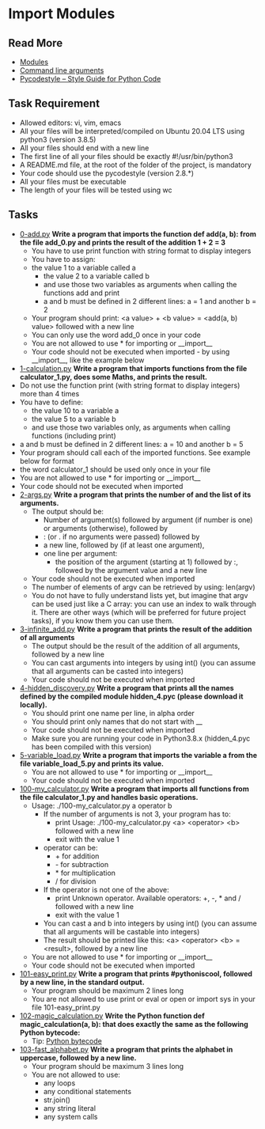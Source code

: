 # Import Modules
## Read More 
- [Modules](https://docs.python.org/3/tutorial/modules.html)
- [Command line arguments](https://docs.python.org/3/tutorial/stdlib.html#command-line-arguments)
- [Pycodestyle – Style Guide for Python Code](https://pypi.org/project/pycodestyle/)
## Task Requirement 
- Allowed editors: vi, vim, emacs
- All your files will be interpreted/compiled on Ubuntu 20.04 LTS using python3 (version 3.8.5)
- All your files should end with a new line
- The first line of all your files should be exactly #!/usr/bin/python3
- A README.md file, at the root of the folder of the project, is mandatory
- Your code should use the pycodestyle (version 2.8.*)
- All your files must be executable
- The length of your files will be tested using wc
## Tasks
- [0-add.py](0-add.py) **Write a program that imports the function def add(a, b): from the file add_0.py and prints the result of the addition 1 + 2 = 3**
  - You have to use print function with string format to display integers
  - You have to assign:
  - the value 1 to a variable called a
    - the value 2 to a variable called b
    - and use those two variables as arguments when calling the functions add and print
    - a and b must be defined in 2 different lines: a = 1 and another b = 2
  - Your program should print: \<a value\> + \<b value\> = \<add(a, b) value\> followed with a new line
  - You can only use the word add_0 once in your code
  - You are not allowed to use \* for importing or \_\_import\_\_
  - Your code should not be executed when imported - by using \_\_import\_\_, like the example below
-  [1-calculation.py](1-calculation.py) **Write a program that imports functions from the file calculator_1.py, does some Maths, and prints the result.**
  - Do not use the function print (with string format to display integers) more than 4 times
  - You have to define:
    - the value 10 to a variable a
    - the value 5 to a variable b
    - and use those two variables only, as arguments when calling functions (including print)
  - a and b must be defined in 2 different lines: a = 10 and another b = 5
  - Your program should call each of the imported functions. See example below for format
  - the word calculator_1 should be used only once in your file
  - You are not allowed to use * for importing or \_\_import\_\_
  - Your code should not be executed when imported
- [2-args.py](2-args.py) **Write a program that prints the number of and the list of its arguments.**
  - The output should be:
    - Number of argument(s) followed by argument (if number is one) or arguments (otherwise), followed by
    - : (or . if no arguments were passed) followed by
    - a new line, followed by (if at least one argument),
    - one line per argument:
      - the position of the argument (starting at 1) followed by :, followed by the argument value and a new line
  - Your code should not be executed when imported
  - The number of elements of argv can be retrieved by using: len(argv)
  - You do not have to fully understand lists yet, but imagine that argv can be used just like a C array: you can use an index to walk through it. There are other ways (which will be preferred for future project tasks), if you know them you can use them.
- [3-infinite_add.py](3-infinite_add.py) **Write a program that prints the result of the addition of all arguments**
  - The output should be the result of the addition of all arguments, followed by a new line
  - You can cast arguments into integers by using int() (you can assume that all arguments can be casted into integers)
  - Your code should not be executed when imported
- [4-hidden_discovery.py](4-hidden_discovery.py) **Write a program that prints all the names defined by the compiled module hidden_4.pyc (please download it locally).**
  - You should print one name per line, in alpha order
  - You should print only names that do not start with \_\_
  - Your code should not be executed when imported
  - Make sure you are running your code in Python3.8.x (hidden_4.pyc has been compiled with this version)
- [5-variable_load.py](5-variable_load.py) **Write a program that imports the variable a from the file variable_load_5.py and prints its value.**
  - You are not allowed to use * for importing or \_\_import\_\_
  - Your code should not be executed when imported
- [100-my_calculator.py](100-my_calculator.py) **Write a program that imports all functions from the file calculator_1.py and handles basic operations.**
  - Usage: ./100-my_calculator.py a operator b
    - If the number of arguments is not 3, your program has to:
      - print Usage: ./100-my_calculator.py \<a\> \<operator\> \<b\> followed with a new line
      - exit with the value 1
    - operator can be:
      - \+ for addition
      - \- for subtraction
      - \* for multiplication
      - / for division
    - If the operator is not one of the above:
      - print Unknown operator. Available operators: \+, \-, \* and / followed with a new line
      - exit with the value 1
    - You can cast a and b into integers by using int() (you can assume that all arguments will be castable into integers)
    - The result should be printed like this: \<a\> \<operator\> \<b\> = \<result\>, followed by a new line
  - You are not allowed to use \* for importing or \_\_import\_\_
  - Your code should not be executed when imported
- [101-easy_print.py](101-easy_print.py) **Write a program that prints \#pythoniscool, followed by a new line, in the standard output.**
  - Your program should be maximum 2 lines long
  - You are not allowed to use print or eval or open or import sys in your file 101-easy_print.py
- [102-magic_calculation.py](102-magic_calculation.py) **Write the Python function def magic_calculation(a, b): that does exactly the same as the following Python bytecode:**
  - Tip: [Python bytecode](https://docs.python.org/3.4/library/dis.html)
- [103-fast_alphabet.py](103-fast_alphabet.py) **Write a program that prints the alphabet in uppercase, followed by a new line.**
  - Your program should be maximum 3 lines long
  - You are not allowed to use:
    - any loops
    - any conditional statements
    - str.join()
    - any string literal
    - any system calls
